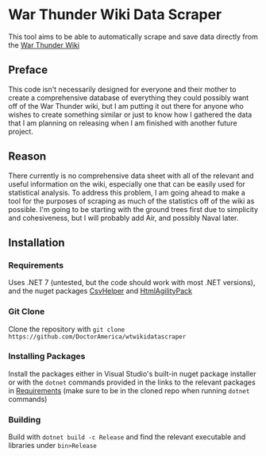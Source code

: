 # War Thunder Wiki Data Scraper

This tool aims to be able to automatically scrape and save data directly from the [War Thunder Wiki](wiki.warthunder.com)

## Preface

This code isn't necessarily designed for everyone and their mother to create a comprehensive database of everything they could possibly want off of the War Thunder wiki, but I am putting it out there for anyone who wishes to create something similar or just to know how I gathered the data that I am planning on releasing when I am finished with another future project.

## Reason

There currently is no comprehensive data sheet with all of the relevant and useful information on the wiki, especially one that can be easily used for statistical analysis. To address this problem, I am going ahead to make a tool for the purposes of scraping as much of the statistics off of the wiki as possible. I'm going to be starting with the ground trees first due to simplicity and cohesiveness, but I will probably add Air, and possibly Naval later.

## Installation

### Requirements

Uses .NET 7 (untested, but the code should work with most .NET versions), and the nuget packages [CsvHelper](https://www.nuget.org/packages/CsvHelper/) and [HtmlAgilityPack](https://www.nuget.org/packages/HtmlAgilityPack)

### Git Clone

Clone the repository with `git clone https://github.com/DoctorAmerica/wtwikidatascraper`

### Installing Packages

Install the packages either in Visual Studio's built-in nuget package installer or with the `dotnet` commands provided in the links to the relevant packages in [Requirements](###Requirements) (make sure to be in the cloned repo when running `dotnet` commands)

### Building

Build with `dotnet build -c Release` and find the relevant executable and libraries under `bin>Release`